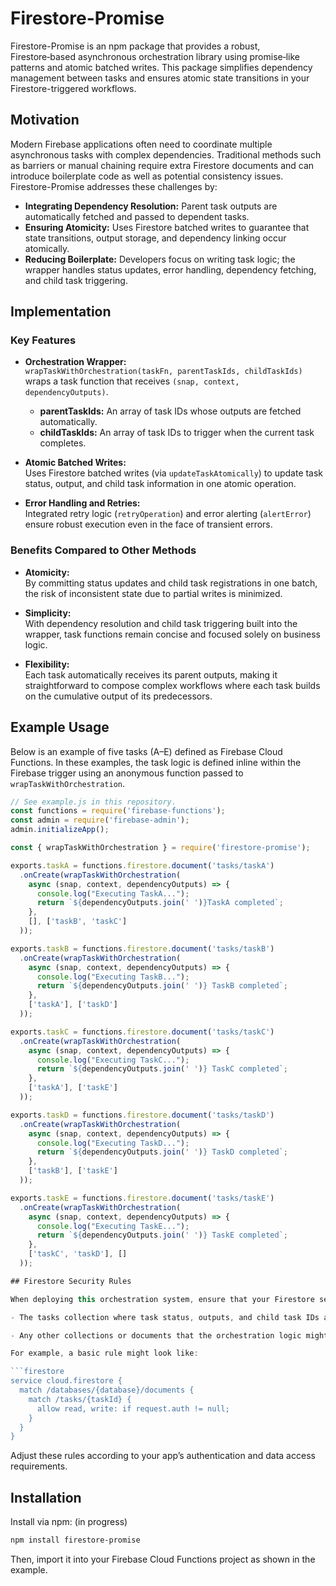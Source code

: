# Firestore-Promise

Firestore-Promise is an npm package that provides a robust, Firestore‑based asynchronous orchestration library using promise‑like patterns and atomic batched writes. This package simplifies dependency management between tasks and ensures atomic state transitions in your Firestore-triggered workflows.

## Motivation

Modern Firebase applications often need to coordinate multiple asynchronous tasks with complex dependencies. Traditional methods such as barriers or manual chaining require extra Firestore documents and can introduce boilerplate code as well as potential consistency issues. Firestore-Promise addresses these challenges by:

- **Integrating Dependency Resolution:** Parent task outputs are automatically fetched and passed to dependent tasks.
- **Ensuring Atomicity:** Uses Firestore batched writes to guarantee that state transitions, output storage, and dependency linking occur atomically.
- **Reducing Boilerplate:** Developers focus on writing task logic; the wrapper handles status updates, error handling, dependency fetching, and child task triggering.

## Implementation

### Key Features

- **Orchestration Wrapper:**  
  `wrapTaskWithOrchestration(taskFn, parentTaskIds, childTaskIds)` wraps a task function that receives `(snap, context, dependencyOutputs)`.

  - **parentTaskIds:** An array of task IDs whose outputs are fetched automatically.
  - **childTaskIds:** An array of task IDs to trigger when the current task completes.

- **Atomic Batched Writes:**  
  Uses Firestore batched writes (via `updateTaskAtomically`) to update task status, output, and child task information in one atomic operation.

- **Error Handling and Retries:**  
  Integrated retry logic (`retryOperation`) and error alerting (`alertError`) ensure robust execution even in the face of transient errors.

### Benefits Compared to Other Methods

- **Atomicity:**  
  By committing status updates and child task registrations in one batch, the risk of inconsistent state due to partial writes is minimized.

- **Simplicity:**  
  With dependency resolution and child task triggering built into the wrapper, task functions remain concise and focused solely on business logic.

- **Flexibility:**  
  Each task automatically receives its parent outputs, making it straightforward to compose complex workflows where each task builds on the cumulative output of its predecessors.

## Example Usage

Below is an example of five tasks (A–E) defined as Firebase Cloud Functions. In these examples, the task logic is defined inline within the Firebase trigger using an anonymous function passed to `wrapTaskWithOrchestration`.

````js
// See example.js in this repository.
const functions = require('firebase-functions');
const admin = require('firebase-admin');
admin.initializeApp();

const { wrapTaskWithOrchestration } = require('firestore-promise');

exports.taskA = functions.firestore.document('tasks/taskA')
  .onCreate(wrapTaskWithOrchestration(
    async (snap, context, dependencyOutputs) => {
      console.log("Executing TaskA...");
      return `${dependencyOutputs.join(' ')}TaskA completed`;
    },
    [], ['taskB', 'taskC']
  ));

exports.taskB = functions.firestore.document('tasks/taskB')
  .onCreate(wrapTaskWithOrchestration(
    async (snap, context, dependencyOutputs) => {
      console.log("Executing TaskB...");
      return `${dependencyOutputs.join(' ')} TaskB completed`;
    },
    ['taskA'], ['taskD']
  ));

exports.taskC = functions.firestore.document('tasks/taskC')
  .onCreate(wrapTaskWithOrchestration(
    async (snap, context, dependencyOutputs) => {
      console.log("Executing TaskC...");
      return `${dependencyOutputs.join(' ')} TaskC completed`;
    },
    ['taskA'], ['taskE']
  ));

exports.taskD = functions.firestore.document('tasks/taskD')
  .onCreate(wrapTaskWithOrchestration(
    async (snap, context, dependencyOutputs) => {
      console.log("Executing TaskD...");
      return `${dependencyOutputs.join(' ')} TaskD completed`;
    },
    ['taskB'], ['taskE']
  ));

exports.taskE = functions.firestore.document('tasks/taskE')
  .onCreate(wrapTaskWithOrchestration(
    async (snap, context, dependencyOutputs) => {
      console.log("Executing TaskE...");
      return `${dependencyOutputs.join(' ')} TaskE completed`;
    },
    ['taskC', 'taskD'], []
  ));

## Firestore Security Rules

When deploying this orchestration system, ensure that your Firestore security rules allow the appropriate read and write access for:

- The tasks collection where task status, outputs, and child task IDs are stored.

- Any other collections or documents that the orchestration logic might access.

For example, a basic rule might look like:

```firestore
service cloud.firestore {
  match /databases/{database}/documents {
    match /tasks/{taskId} {
      allow read, write: if request.auth != null;
    }
  }
}
````

Adjust these rules according to your app’s authentication and data access requirements.

## Installation

Install via npm: (in progress)

```bash
npm install firestore-promise
```

Then, import it into your Firebase Cloud Functions project as shown in the example.
